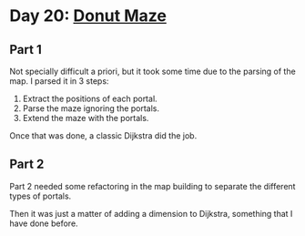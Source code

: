 # Day 20: [Donut Maze](https://adventofcode.com/2019/day/20)

## Part 1

Not specially difficult a priori, but it took some time due to the parsing of the map. I parsed it in 3 steps:

1. Extract the positions of each portal.
2. Parse the maze ignoring the portals.
3. Extend the maze with the portals.

Once that was done, a classic Dijkstra did the job.

## Part 2

Part 2 needed some refactoring in the map building to separate the different types of portals.

Then it was just a matter of adding a dimension to Dijkstra, something that I have done before.
